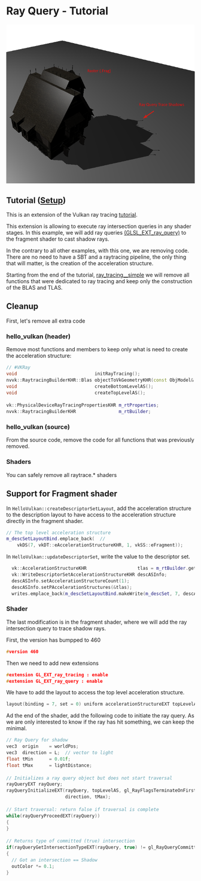 # Ray Query - Tutorial


![](images/rayquery.png)

## Tutorial ([Setup](../docs/setup.md))

This is an extension of the Vulkan ray tracing [tutorial](https://nvpro-samples.github.io/vk_raytracing_tutorial_KHR).


This extension is allowing to execute ray intersection queries in any shader stages. In this example, we will add 
ray queries [(GLSL_EXT_ray_query)](https://github.com/KhronosGroup/GLSL/blob/master/extensions/ext/GLSL_EXT_ray_query.txt) to the fragment shader to cast shadow rays.

In the contrary to all other examples, with this one, we are removing code. There are no need to have a SBT and a raytracing pipeline, the only thing that 
will matter, is the creation of the acceleration structure.

Starting from the end of the tutorial, [ray_tracing__simple](https://github.com/nvpro-samples/vk_raytracing_tutorial_KHR/tree/master/ray_tracing__simple) we will remove 
all functions that were dedicated to ray tracing and keep only the construction of the BLAS and TLAS.

## Cleanup 

First, let's remove all extra code

### hello_vulkan (header)

Remove most functions and members to keep only what is need to create the acceleration structure:

~~~~ C++
// #VKRay
void                             initRayTracing();
nvvk::RaytracingBuilderKHR::Blas objectToVkGeometryKHR(const ObjModel& model);
void                             createBottomLevelAS();
void                             createTopLevelAS();

vk::PhysicalDeviceRayTracingPropertiesKHR m_rtProperties;
nvvk::RaytracingBuilderKHR                m_rtBuilder;
~~~~ 

### hello_vulkan (source)

From the source code, remove the code for all functions that was previously removed.

### Shaders

You can safely remove all raytrace.* shaders 


## Support for Fragment shader

In `HelloVulkan::createDescriptorSetLayout`, add the acceleration structure to the description layout to have access to the acceleration structure directly in the fragment shader.

~~~~ C++
// The top level acceleration structure
m_descSetLayoutBind.emplace_back(  //
    vkDS(7, vkDT::eAccelerationStructureKHR, 1, vkSS::eFragment));
~~~~ 

In `HelloVulkan::updateDescriptorSet`, write the value to the descriptor set.

~~~~ C++
  vk::AccelerationStructureKHR                   tlas = m_rtBuilder.getAccelerationStructure();
  vk::WriteDescriptorSetAccelerationStructureKHR descASInfo;
  descASInfo.setAccelerationStructureCount(1);
  descASInfo.setPAccelerationStructures(&tlas);
  writes.emplace_back(m_descSetLayoutBind.makeWrite(m_descSet, 7, descASInfo));
~~~~ 


### Shader 

The last modification is in the fragment shader, where we will add the ray intersection query to trace shadow rays.

First, the version has bumpped to 460

~~~~ C++
#version 460
~~~~ 

Then we need to add new extensions

~~~~ C++
#extension GL_EXT_ray_tracing : enable
#extension GL_EXT_ray_query : enable
~~~~

We have to add the layout to access the top level acceleration structure.

~~~~ C++
layout(binding = 7, set = 0) uniform accelerationStructureEXT topLevelAS;
~~~~


Ad the end of the shader, add the following code to initiate the ray query. As we are only interested to know if the ray 
has hit something, we can keep the minimal.

~~~~ C++
// Ray Query for shadow
vec3  origin    = worldPos;
vec3  direction = L;  // vector to light
float tMin      = 0.01f;
float tMax      = lightDistance;

// Initializes a ray query object but does not start traversal
rayQueryEXT rayQuery;
rayQueryInitializeEXT(rayQuery, topLevelAS, gl_RayFlagsTerminateOnFirstHitEXT, 0xFF, origin, tMin,
                      direction, tMax);

// Start traversal: return false if traversal is complete
while(rayQueryProceedEXT(rayQuery))
{
}

// Returns type of committed (true) intersection
if(rayQueryGetIntersectionTypeEXT(rayQuery, true) != gl_RayQueryCommittedIntersectionNoneEXT)
{
  // Got an intersection == Shadow
  outColor *= 0.1;
}
~~~~

